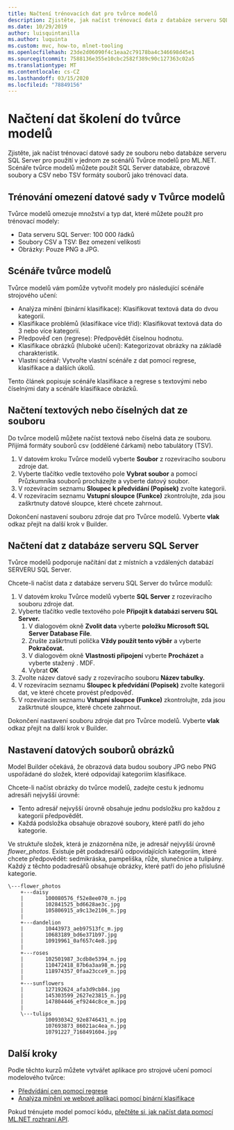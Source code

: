 ```yaml
---
title: Načtení trénovacích dat pro tvůrce modelů
description: Zjistěte, jak načíst trénovací data z databáze serveru SQL Server nebo souboru pro použití v jednom ze scénářů Tvůrce modelů pro ML.NET.
ms.date: 10/29/2019
author: luisquintanilla
ms.author: luquinta
ms.custom: mvc, how-to, mlnet-tooling
ms.openlocfilehash: 23de2d06090f4c1eaa2c79178ba4c346698d45e1
ms.sourcegitcommit: 7588136e355e10cbc2582f389c90c127363c02a5
ms.translationtype: MT
ms.contentlocale: cs-CZ
ms.lasthandoff: 03/15/2020
ms.locfileid: "78849156"
---
```

# <a name="load-training-data-into-model-builder"></a>Načtení dat školení do tvůrce modelů

Zjistěte, jak načíst trénovací datové sady ze souboru nebo databáze serveru SQL Server pro použití v jednom ze scénářů Tvůrce modelů pro ML.NET. Scénáře tvůrce modelů můžete použít SQL Server databáze, obrazové soubory a CSV nebo TSV formáty souborů jako trénovací data.

## <a name="training-dataset-limitations-in-model-builder"></a>Trénování omezení datové sady v Tvůrce modelů

Tvůrce modelů omezuje množství a typ dat, které můžete použít pro trénovací modely:

- Data serveru SQL Server: 100 000 řádků
- Soubory CSV a TSV: Bez omezení velikosti
- Obrázky: Pouze PNG a JPG.

## <a name="model-builder-scenarios"></a>Scénáře tvůrce modelů

Tvůrce modelů vám pomůže vytvořit modely pro následující scénáře strojového učení:

- Analýza mínění (binární klasifikace): Klasifikovat textová data do dvou kategorií.
- Klasifikace problémů (klasifikace více tříd): Klasifikovat textová data do 3 nebo více kategorií.
- Předpověď cen (regrese): Předpovědět číselnou hodnotu.
- Klasifikace obrázků (hluboké učení): Kategorizovat obrázky na základě charakteristik.
- Vlastní scénář: Vytvořte vlastní scénáře z dat pomocí regrese, klasifikace a dalších úkolů.

Tento článek popisuje scénáře klasifikace a regrese s textovými nebo číselnými daty a scénáře klasifikace obrázků.

## <a name="load-text-or-numeric-data-from-a-file"></a>Načtení textových nebo číselných dat ze souboru

Do tvůrce modelů můžete načíst textová nebo číselná data ze souboru. Přijímá formáty souborů csv (oddělené čárkami) nebo tabulátory (TSV).

1. V datovém kroku Tvůrce modelů vyberte **Soubor** z rozevíracího souboru zdroje dat.
2. Vyberte tlačítko vedle textového pole **Vybrat soubor** a pomocí Průzkumníka souborů procházejte a vyberte datový soubor.
3. V rozevíracím seznamu **Sloupec k předvídání (Popisek)** zvolte kategorii.
4. V rozevíracím seznamu **Vstupní sloupce (Funkce)** zkontrolujte, zda jsou zaškrtnuty datové sloupce, které chcete zahrnout.

Dokončení nastavení souboru zdroje dat pro Tvůrce modelů. Vyberte **vlak** odkaz přejít na další krok v Builder.

## <a name="load-data-from-a-sql-server-database"></a>Načtení dat z databáze serveru SQL Server

Tvůrce modelů podporuje načítání dat z místních a vzdálených databází SERVERU SQL Server.

Chcete-li načíst data z databáze serveru SQL Server do tvůrce modulů:

1. V datovém kroku Tvůrce modelů vyberte **SQL Server** z rozevíracího souboru zdroje dat.
1. Vyberte tlačítko vedle textového pole **Připojit k databázi serveru SQL Server.**
    1. V dialogovém okně **Zvolit data** vyberte **položku Microsoft SQL Server Database File**.
    1. Zrušte zaškrtnutí políčka **Vždy použít tento výběr** a vyberte **Pokračovat.**
    1. V dialogovém okně **Vlastnosti připojení** vyberte **Procházet** a vyberte stažený . MDF.
    1. Vybrat **OK**
1. Zvolte název datové sady z rozevíracího souboru **Název tabulky.**
1. V rozevíracím seznamu **Sloupec k předvídání (Popisek)** zvolte kategorii dat, ve které chcete provést předpověď.
1. V rozevíracím seznamu **Vstupní sloupce (Funkce)** zkontrolujte, zda jsou zaškrtnuté sloupce, které chcete zahrnout.

Dokončení nastavení souboru zdroje dat pro Tvůrce modelů. Vyberte **vlak** odkaz přejít na další krok v Builder.

## <a name="set-up-image-data-files"></a>Nastavení datových souborů obrázků

Model Builder očekává, že obrazová data budou soubory JPG nebo PNG uspořádané do složek, které odpovídají kategoriím klasifikace.

Chcete-li načíst obrázky do tvůrce modelů, zadejte cestu k jednomu adresáři nejvyšší úrovně:

- Tento adresář nejvyšší úrovně obsahuje jednu podsložku pro každou z kategorií předpovědět.
- Každá podsložka obsahuje obrazové soubory, které patří do jeho kategorie.

Ve struktuře složek, která je znázorněna níže, je adresář nejvyšší úrovně *flower_photos*. Existuje pět podadresářů odpovídajících kategoriím, které chcete předpovědět: sedmikráska, pampeliška, růže, slunečnice a tulipány. Každý z těchto podadresářů obsahuje obrázky, které patří do jeho příslušné kategorie.

```text
\---flower_photos
    +---daisy
    |       100080576_f52e8ee070_n.jpg
    |       102841525_bd6628ae3c.jpg
    |       105806915_a9c13e2106_n.jpg
    |
    +---dandelion
    |       10443973_aeb97513fc_m.jpg
    |       10683189_bd6e371b97.jpg
    |       10919961_0af657c4e8.jpg
    |
    +---roses
    |       102501987_3cdb8e5394_n.jpg
    |       110472418_87b6a3aa98_m.jpg
    |       118974357_0faa23cce9_n.jpg
    |
    +---sunflowers
    |       127192624_afa3d9cb84.jpg
    |       145303599_2627e23815_n.jpg
    |       147804446_ef9244c8ce_m.jpg
    |
    \---tulips
            100930342_92e8746431_n.jpg
            107693873_86021ac4ea_n.jpg
            10791227_7168491604.jpg
```

## <a name="next-steps"></a>Další kroky

Podle těchto kurzů můžete vytvářet aplikace pro strojové učení pomocí modelového tvůrce:

- [Předvídání cen pomocí regrese](../tutorials/predict-prices-with-model-builder.md)
- [Analýza mínění ve webové aplikaci pomocí binární klasifikace](../tutorials/sentiment-analysis-model-builder.md )

Pokud trénujete model pomocí kódu, [přečtěte si, jak načíst data pomocí ML.NET rozhraní API](load-data-ml-net.md).
